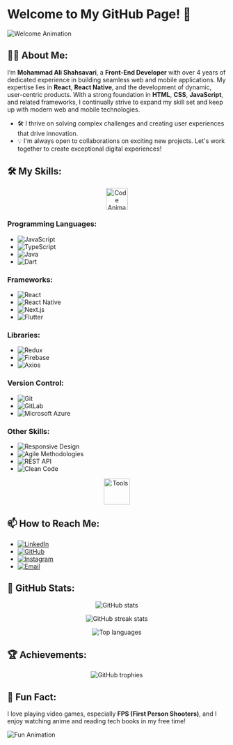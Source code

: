 # Welcome to My GitHub Page! 👋

![Welcome Animation](https://media.giphy.com/media/hvRJCLFzcasrR4ia7z/giphy.gif)

## 👨‍💻 About Me:
I’m **Mohammad Ali Shahsavari**, a **Front-End Developer** with over 4 years of dedicated experience in building seamless web and mobile applications. My expertise lies in **React**, **React Native**, and the development of dynamic, user-centric products. With a strong foundation in **HTML**, **CSS**, **JavaScript**, and related frameworks, I continually strive to expand my skill set and keep up with modern web and mobile technologies.

- 🛠️ I thrive on solving complex challenges and creating user experiences that drive innovation.
- 💡 I'm always open to collaborations on exciting new projects. Let's work together to create exceptional digital experiences!

## 🛠️ My Skills:

<p align="center">
  <img src="https://media.giphy.com/media/13HgwGsXF0aiGY/giphy.gif" width="50" alt="Code Animation">
</p>

### **Programming Languages:**
- ![JavaScript](https://img.shields.io/badge/JavaScript-F7DF1E?style=for-the-badge&logo=javascript&logoColor=black) 
- ![TypeScript](https://img.shields.io/badge/TypeScript-007ACC?style=for-the-badge&logo=typescript&logoColor=white)
- ![Java](https://img.shields.io/badge/Java-007396?style=for-the-badge&logo=java&logoColor=white)
- ![Dart](https://img.shields.io/badge/Dart-0175C2?style=for-the-badge&logo=dart&logoColor=white)

### **Frameworks:**
- ![React](https://img.shields.io/badge/React-61DAFB?style=for-the-badge&logo=react&logoColor=black)
- ![React Native](https://img.shields.io/badge/React_Native-61DAFB?style=for-the-badge&logo=react&logoColor=black)
- ![Next.js](https://img.shields.io/badge/Next.js-000000?style=for-the-badge&logo=nextdotjs&logoColor=white)
- ![Flutter](https://img.shields.io/badge/Flutter-02569B?style=for-the-badge&logo=flutter&logoColor=white)

### **Libraries:**
- ![Redux](https://img.shields.io/badge/Redux-764ABC?style=for-the-badge&logo=redux&logoColor=white)
- ![Firebase](https://img.shields.io/badge/Firebase-FFCA28?style=for-the-badge&logo=firebase&logoColor=black)
- ![Axios](https://img.shields.io/badge/Axios-5A29E4?style=for-the-badge&logo=axios&logoColor=white)

### **Version Control:**
- ![Git](https://img.shields.io/badge/Git-F05032?style=for-the-badge&logo=git&logoColor=white)
- ![GitLab](https://img.shields.io/badge/GitLab-FCA121?style=for-the-badge&logo=gitlab&logoColor=black)
- ![Microsoft Azure](https://img.shields.io/badge/Microsoft%20Azure-0089D6?style=for-the-badge&logo=microsoft-azure&logoColor=white)

### **Other Skills:**
- ![Responsive Design](https://img.shields.io/badge/Responsive%20Design-007ACC?style=for-the-badge&logo=responsive-web-design&logoColor=white)
- ![Agile Methodologies](https://img.shields.io/badge/Agile-61DAFB?style=for-the-badge)
- ![REST API](https://img.shields.io/badge/REST%20API-000000?style=for-the-badge&logo=rest-api&logoColor=white)
- ![Clean Code](https://img.shields.io/badge/Clean%20Code-0175C2?style=for-the-badge)

<p align="center">
  <img src="https://media.giphy.com/media/du3J3cXyzhj75IOgvA/giphy.gif" width="60" alt="Tools">
</p>

## 📫 How to Reach Me:

- [![LinkedIn](https://img.shields.io/badge/LinkedIn-blue?style=flat-square&logo=linkedin)](https://linkedin.com/in/mohammad-ali-shahsavari-9772b1293)
- [![GitHub](https://img.shields.io/badge/GitHub-black?style=flat-square&logo=github)](https://github.com/Masniper)
- [![Instagram](https://img.shields.io/badge/Instagram-ff69b4?style=flat-square&logo=instagram)](https://www.instagram.com/ttvmasniper)
- [![Email](https://img.shields.io/badge/Email-red?style=flat-square&logo=gmail)](mailto:mohammad0ali0shahsavari@gmail.com)

## 🚀 GitHub Stats:
<p align="center">
  <img src="https://github-readme-stats.vercel.app/api?username=Masniper&show_icons=true&theme=radical" alt="GitHub stats" />
</p>

<p align="center">
  <img src="https://github-readme-streak-stats.herokuapp.com/?user=Masniper&theme=dark" alt="GitHub streak stats" />
</p>

<p align="center">
  <img src="https://github-readme-stats.vercel.app/api/top-langs/?username=Masniper&layout=compact&theme=radical" alt="Top languages" />
</p>

## 🏆 Achievements:
<p align="center">
  <img src="https://github-profile-trophy.vercel.app/?username=Masniper&theme=onedark" alt="GitHub trophies" />
</p>

## 💬 Fun Fact:
I love playing video games, especially **FPS (First Person Shooters)**, and I enjoy watching anime and reading tech books in my free time!

![Fun Animation](https://media.giphy.com/media/f8DQ2w5HxcTcPHoFWM/giphy.gif)
